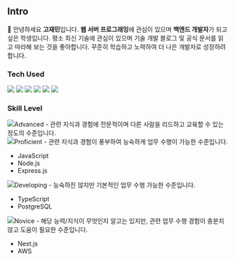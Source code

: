 ## Intro
👋
안녕하세요 **고재민**입니다.
**웹 서버 프로그래밍**에 관심이 있으며 **백엔드 개발자**가 되고 싶은 학생입니다.
평소 최신 기술에 관심이 있으며 기술 개발 블로그 및 공식 문서를 읽고 따라해 보는 것을 좋아합니다.
꾸준히 학습하고 노력하여 더 나은 개발자로 성장하려합니다.

### Tech Used
<div>
<img src="https://img.shields.io/badge/JavaScript-F7DF1E?style=flat&logo=javascript&logoColor=ffffff"/>
<img src="https://img.shields.io/badge/Node.js-339933?style=flat&logo=Node.js&logoColor=ffffff"/>
<img src="https://img.shields.io/badge/TypeScript-3178C6?style=flat&logo=typescript&logoColor=ffffff"/>
<img src="https://img.shields.io/badge/Express-ffffff?style=flat&logo=express&logoColor=000000"/>
<img src="https://img.shields.io/badge/Nest-E0234E?style=flat&logo=nestjs&logoColor=ffffff"/>
<img src="https://img.shields.io/badge/PostgreSQL-%23316192?style=flat&logo=postgresql&logoColor=ffffff">
<img scr="https://img.shields.io/badge/AWS-%23FF9900?style=for-the-badge&logo=amazon-aws&logoColor=ffffff">
</div>

### Skill Level
<div>
<img src="https://img.shields.io/badge/-4-007bff?style=plastic" title = "Advanced - 관련 지식과 경험에 전문적이며 다른 사람을 리드하고 교육할 수 있는 정도의 수준입니다.">
</div>

<div>
<img src="https://img.shields.io/badge/-3-00c8ff?style=plastic" title = "Proficient - 관련 지식과 경험이 풍부하여 능숙하게 업무 수행이 가능한 수준입니다.">
<ul>
<li>JavaScript</li>
<li>Node.js</li>
<li>Express.js</li>
</ul>
</div>

<div>
<img src="https://img.shields.io/badge/-2-6c757d?style=plastic" title = "Developing - 능숙하진 않지만 기본적인 업무 수행 가능한 수준입니다.">
<ul>
<li>TypeScript</li>
<li>PostgreSQL</li>
</ul>
</div>

<div>
<img src="https://img.shields.io/badge/-1-f8f9fa?style=plastic" title = " Novice - 해당 능력/지식이 무엇인지 알고는 있지만, 관련 업무 수행 경험이 충분치 않고 도움이 필요한 수준입니다.">
<ul>
<li>Nest.js</li>
<li>AWS</li>
</ul>
</div>